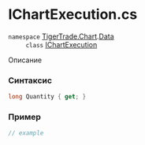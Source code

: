 
# IChartExecution.cs
`namespace` [TigerTrade.Chart](../../../../TigerTrade.Chart.md).[Data](../../../../TigerTrade.Chart/Data.md)  
&nbsp;&nbsp;&nbsp;&nbsp;&nbsp;&nbsp;&nbsp;&nbsp;&nbsp;`class` [IChartExecution](../../IChartExecution.cs.md)

Описание

### Синтаксис
```csharp
long Quantity { get; }
```
### Пример  
```csharp
// example
```
